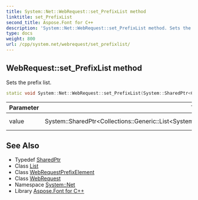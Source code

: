 ```yaml
---
title: System::Net::WebRequest::set_PrefixList method
linktitle: set_PrefixList
second_title: Aspose.Font for C++
description: 'System::Net::WebRequest::set_PrefixList method. Sets the prefix list in C++.'
type: docs
weight: 800
url: /cpp/system.net/webrequest/set_prefixlist/
---
```

## WebRequest::set_PrefixList method


Sets the prefix list.

```cpp
static void System::Net::WebRequest::set_PrefixList(System::SharedPtr<Collections::Generic::List<System::SharedPtr<WebRequest::WebRequestPrefixElement>>> value)
```


| Parameter | Type | Description |
| --- | --- | --- |
| value | System::SharedPtr\<Collections::Generic::List\<System::SharedPtr\<WebRequest::WebRequestPrefixElement\>\>\> | The prefix list to set. |

## See Also

* Typedef [SharedPtr](../../../system/sharedptr/)
* Class [List](../../../system.collections.generic/list/)
* Class [WebRequestPrefixElement](../webrequestprefixelement/)
* Class [WebRequest](../)
* Namespace [System::Net](../../)
* Library [Aspose.Font for C++](../../../)
